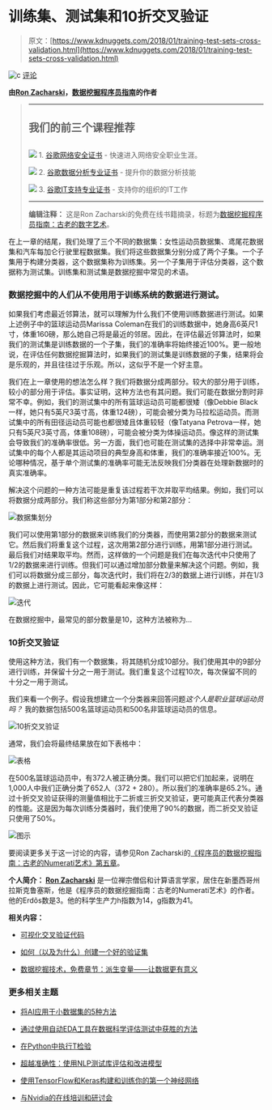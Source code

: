 # 训练集、测试集和10折交叉验证

> 原文：[https://www.kdnuggets.com/2018/01/training-test-sets-cross-validation.html](https://www.kdnuggets.com/2018/01/training-test-sets-cross-validation.html)

![c](../Images/3d9c022da2d331bb56691a9617b91b90.png) [评论](#comments)

**由[Ron Zacharski](http://zacharski.org/)，[数据挖掘程序员指南](http://guidetodatamining.com/)的作者**

> * * *
> 
> ## 我们的前三个课程推荐
> ## 
> ![](../Images/0244c01ba9267c002ef39d4907e0b8fb.png) 1\. [谷歌网络安全证书](https://www.kdnuggets.com/google-cybersecurity) - 快速进入网络安全职业生涯。
> 
> ![](../Images/e225c49c3c91745821c8c0368bf04711.png) 2\. [谷歌数据分析专业证书](https://www.kdnuggets.com/google-data-analytics) - 提升你的数据分析技能
> 
> ![](../Images/0244c01ba9267c002ef39d4907e0b8fb.png) 3\. [谷歌IT支持专业证书](https://www.kdnuggets.com/google-itsupport) - 支持你的组织的IT工作
> 
> * * *
> 
> **编辑注释：** 这是Ron Zacharski的免费在线书籍摘录，标题为[数据挖掘程序员指南：古老的数字艺术](http://guidetodatamining.com/)。

在上一章的结尾，我们处理了三个不同的数据集：女性运动员数据集、鸢尾花数据集和汽车每加仑行驶里程数据集。我们将这些数据集分别分成了两个子集。一个子集用于构建分类器，这个数据集称为训练集。另一个子集用于评估分类器，这个数据称为测试集。训练集和测试集是数据挖掘中常见的术语。

### 数据挖掘中的人们从不使用用于训练系统的数据进行测试。

如果我们考虑最近邻算法，就可以理解为什么我们不使用训练数据进行测试。如果上述例子中的篮球运动员Marissa Coleman在我们的训练数据中，她身高6英尺1寸，体重160磅，那么她自己将是最近的邻居。因此，在评估最近邻算法时，如果我们的测试集是训练数据的一个子集，我们的准确率将始终接近100%。更一般地说，在评估任何数据挖掘算法时，如果我们的测试集是训练数据的子集，结果将会是乐观的，并且往往过于乐观。所以，这似乎不是一个好主意。

我们在上一章使用的想法怎么样？我们将数据分成两部分。较大的部分用于训练，较小的部分用于评估。事实证明，这种方法也有其问题。我们可能在数据分割时非常不幸。例如，我们的测试集中的所有篮球运动员可能都很矮（像Debbie Black一样，她只有5英尺3英寸高，体重124磅），可能会被分类为马拉松运动员。而测试集中的所有田径运动员可能也都很矮且体重较轻（像Tatyana Petrova一样，她只有5英尺3英寸高，体重108磅），可能会被分类为体操运动员。像这样的测试集会导致我们的准确率很低。另一方面，我们也可能在测试集的选择中非常幸运。测试集中的每个人都是其运动项目的典型身高和体重，我们的准确率接近100%。无论哪种情况，基于单个测试集的准确率可能无法反映我们分类器在处理新数据时的真实准确率。

解决这个问题的一种方法可能是重复该过程若干次并取平均结果。例如，我们可以将数据分成两部分。我们称这些部分为第1部分和第2部分：

![数据集划分](../Images/8fab85837aaa7560a11ac3f5aaf1ebde.png)

我们可以使用第1部分的数据来训练我们的分类器，而使用第2部分的数据来测试它。然后我们将重复这个过程，这次用第2部分进行训练，用第1部分进行测试。最后我们对结果取平均。然而，这样做的一个问题是我们在每次迭代中只使用了1/2的数据来进行训练。但我们可以通过增加部分数量来解决这个问题。例如，我们可以将数据分成三部分，每次迭代时，我们将在2/3的数据上进行训练，并在1/3的数据上进行测试。因此，它可能看起来像这样：

![迭代](../Images/18127514c0623615388dde8d724c9245.png)

在数据挖掘中，最常见的部分数量是10，这种方法被称为...

### 10折交叉验证

使用这种方法，我们有一个数据集，将其随机分成10部分。我们使用其中的9部分进行训练，并保留十分之一用于测试。我们重复这个过程10次，每次保留不同的十分之一用于测试。

我们来看一个例子。假设我想建立一个分类器来回答问题*这个人是职业篮球运动员吗？* 我的数据包括500名篮球运动员和500名非篮球运动员的信息。

![10折交叉验证](../Images/35380c0a8723567e29d40aa4ab5170a7.png)

通常，我们会将最终结果放在如下表格中：

![表格](../Images/23d72c91d86845ce9ab2903a7a941c71.png)

在500名篮球运动员中，有372人被正确分类。我们可以把它们加起来，说明在1,000人中我们正确分类了652人（372 + 280）。所以我们的准确率是65.2%。通过十折交叉验证获得的测量值相比于二折或三折交叉验证，更可能真正代表分类器的性能。这是因为每次训练分类器时，我们使用了90%的数据，而二折交叉验证只使用了50%。

![图示](../Images/2ad062601a62e17bdff1bd99b62f42ce.png)

要阅读更多关于这一讨论的内容，请参见Ron Zacharski的[《程序员的数据挖掘指南：古老的Numerati艺术》第五章](http://guidetodatamining.com/chapter5/)。

**个人简介： [Ron Zacharski](http://zacharski.org/)** 是一位禅宗僧侣和计算语言学家，居住在新墨西哥州拉斯克鲁塞斯，他是《程序员的数据挖掘指南：古老的Numerati艺术》的作者。他的Erdõs数是3。他的科学生产力h指数为14，g指数为41。

**相关内容：**

+   [可视化交叉验证代码](/2017/09/visualizing-cross-validation-code.html)

+   [如何（以及为什么）创建一个好的验证集](/2017/11/create-good-validation-set.html)

+   [数据挖掘技术，免费章节：派生变量——让数据更有意义](/2017/06/jmp-data-mining-techniques-free-chapter.html)

### 更多相关主题

+   [将AI应用于小数据集的5种方法](https://www.kdnuggets.com/2022/02/5-ways-apply-ai-small-data-sets.html)

+   [通过使用自动EDA工具在数据科学评估测试中获胜的方法](https://www.kdnuggets.com/2022/04/ace-data-science-assessment-test-automatic-eda-tools.html)

+   [在Python中执行T检验](https://www.kdnuggets.com/2023/01/performing-ttest-python.html)

+   [超越准确性：使用NLP测试库评估和改进模型](https://www.kdnuggets.com/2023/04/john-snow-beyond-accuracy-nlp-test-library.html)

+   [使用TensorFlow和Keras构建和训练你的第一个神经网络](https://www.kdnuggets.com/2023/05/building-training-first-neural-network-tensorflow-keras.html)

+   [与Nvidia的在线培训和研讨会](https://www.kdnuggets.com/2022/07/online-training-workshops-nvidia.html)
